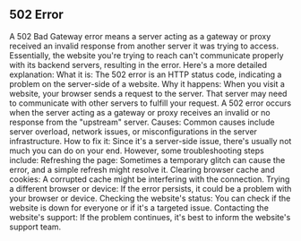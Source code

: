 ## 502 Error

A 502 Bad Gateway error means a server acting as a gateway or proxy received an invalid response from another server it was trying to access. Essentially, the website you're trying to reach can't communicate properly with its backend servers, resulting in the error. 
Here's a more detailed explanation:
What it is:
The 502 error is an HTTP status code, indicating a problem on the server-side of a website. 
Why it happens:
When you visit a website, your browser sends a request to the server. That server may need to communicate with other servers to fulfill your request. A 502 error occurs when the server acting as a gateway or proxy receives an invalid or no response from the "upstream" server. 
Causes:
Common causes include server overload, network issues, or misconfigurations in the server infrastructure. 
How to fix it:
Since it's a server-side issue, there's usually not much you can do on your end. However, some troubleshooting steps include: 
Refreshing the page: Sometimes a temporary glitch can cause the error, and a simple refresh might resolve it. 
Clearing browser cache and cookies: A corrupted cache might be interfering with the connection. 
Trying a different browser or device: If the error persists, it could be a problem with your browser or device. 
Checking the website's status: You can check if the website is down for everyone or if it's a targeted issue. 
Contacting the website's support: If the problem continues, it's best to inform the website's support team. 